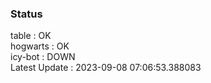 ### Status


table : OK  
hogwarts : OK  
icy-bot : DOWN  
Latest Update : 2023-09-08 07:06:53.388083
